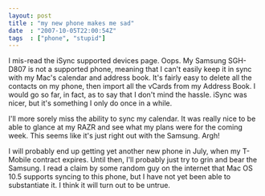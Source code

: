 ```yaml
---
layout: post
title : "my new phone makes me sad"
date  : "2007-10-05T22:00:54Z"
tags  : ["phone", "stupid"]
---
```

I mis-read the iSync supported devices page.  Oops.  My Samsung SGH-D807 is not a supported phone, meaning that I can't easily keep it in sync with my Mac's calendar and address book.  It's fairly easy to delete all the contacts on my phone, then import all the vCards from my Address Book.  I would go so far, in fact, as to say that I don't mind the hassle.  iSync was nicer, but it's something I only do once in a while.

I'll more sorely miss the ability to sync my calendar.  It was really nice to be able to glance at my RAZR and see what my plans were for the coming week. This seems like it's just right out with the Samsung.  Argh!

I will probably end up getting yet another new phone in July, when my T-Mobile contract expires.  Until then, I'll probably just try to grin and bear the Samsung.  I read a claim by some random guy on the internet that Mac OS 10.5 supports syncing to this phone, but I have not yet been able to substantiate it.  I think it will turn out to be untrue. 
